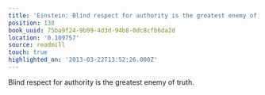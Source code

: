 ```yaml
---
title: 'Einstein: Blind respect for authority is the greatest enemy of truth.'
position: 138
book_uuid: 75ba9f24-9b09-4d3d-94b8-0dc8cfb6da2d
location: '0.109757'
source: readmill
touch: true
highlighted_on: '2013-03-22T13:52:26.000Z'
---
```


Blind respect for authority is the greatest enemy of truth.